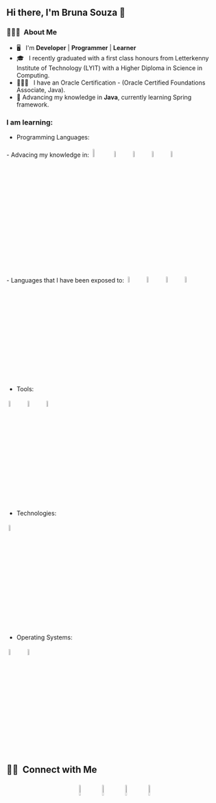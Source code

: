 ## Hi there, I'm Bruna Souza 👋

### 👨🏻‍💻 &nbsp;About Me

- 🖥️ &nbsp; I'm **Developer** | **Programmer** | **Learner**
- 🎓 &nbsp; I recently graduated with a first class honours from Letterkenny Institute of Technology (LYIT) with a Higher Diploma in Science in Computing.
- 👨🏻‍💻 &nbsp; I have an Oracle Certification - (Oracle Certified Foundations Associate, Java).
- 🌱 Advancing my knowledge in **Java**, currently learning Spring framework.
	
### I am learning:
* Programming Languages: 
	
<p align="left">
  - Advacing my knowledge in:
	<img width="7%" style="padding:5px" src="https://img.icons8.com/color/144/000000/java-coffee-cup-logo.png"/>
	<img width="6%" style="padding:5px" src="https://img.icons8.com/office/100/000000/html-filetype.png"/>
	<img width="6%" style="padding:5px" src="https://img.icons8.com/material/100/000000/css-filetype.png"/>
	<img width="6%" style="padding:5px" src="https://img.icons8.com/color/144/000000/javascript.png"/>
	<img width="6%" style="padding:5px" src="https://img.icons8.com/officel/100/000000/php-logo.png"/>
</p>

<p align="left">
  - Languages that I have been exposed to:
	<img width="6%" style="padding:5px" src="https://img.icons8.com/office/100/000000/html-filetype.png"/>
	<img width="6%" style="padding:5px" src="https://img.icons8.com/material/100/000000/css-filetype.png"/>
	<img width="6%" style="padding:5px" src="https://img.icons8.com/color/144/000000/javascript.png"/>
	<img width="6%" style="padding:5px" src="https://img.icons8.com/officel/100/000000/php-logo.png"/>
	
</p>

* Tools: 
<p align="left">
	<img width="6%" style="padding:5px" src="https://img.icons8.com/color/48/000000/visual-studio-code-2019.png"/>
	<img width="6%" style="padding:5px" src="https://img.icons8.com/color/48/000000/intellij-idea.png"/>	
	<img width="6%" style="padding:5px" src="https://img.icons8.com/officexs/50/000000/java-eclipse.png"/>
</p>

* Technologies: 
<p align="left">
	<img width="6%" style="padding:5px" src="https://img.icons8.com/color/48/000000/docker.png"/>
</p>

* Operating Systems: 
<p align="left">
	<img width="6%" style="padding:5px" src="https://img.icons8.com/color/48/000000/linux.png"/>
	<img width="6%" style="padding:5px" src="https://img.icons8.com/nolan/64/mac-logo.png"/>
	
</p>

##  🤝🏻 &nbsp;Connect with Me

<p align="center">
	<a href="https://github.com/brunaellen"><img alt="github" width="8%" style="padding:5px" src="https://img.icons8.com/clouds/100/000000/github.png"/></a>
	<a href="https://www.linkedin.com/in/brunaellengurgelsouza/"><img alt="linkedin" width="8%" style="padding:5px" src="https://img.icons8.com/clouds/100/000000/linkedin.png"/></a>
	<a href="mailto: brunaellen.souza@homail.com"><img alt="linkedin" width="8%" style="padding:5px" src="https://img.icons8.com/clouds/100/000000/email.png"/></a>
	<a href="https://www.instagram.com/brunaegs/"><img alt="instagram" width="8%" style="padding:5px" src="https://img.icons8.com/clouds/100/000000/instagram.png"/></a>

